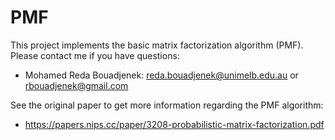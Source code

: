 # PMF
This project implements the basic matrix factorization algorithm (PMF).
Please contact me if you have questions:
- Mohamed Reda Bouadjenek: reda.bouadjenek@unimelb.edu.au or rbouadjenek@gmail.com 


See the original paper to get more information regarding the PMF algorithm:
- https://papers.nips.cc/paper/3208-probabilistic-matrix-factorization.pdf
